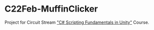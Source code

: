 # C22Feb-MuffinClicker
 Project for Circuit Stream ["C# Scripting Fundamentals in Unity"](https://circuitstream.com/c-scripting-fundamentals-in-unity/) Course.
